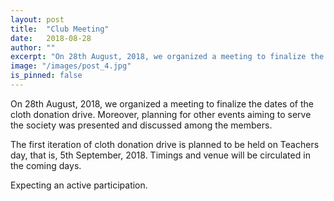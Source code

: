 ```yaml
---
layout: post
title:  "Club Meeting"
date:   2018-08-28
author: ""
excerpt: "On 28th August, 2018, we organized a meeting to finalize the dates of the cloth donation drive. Moreover, planning for other events aiming to serve the society was presented and discussed among the members."
image: "/images/post_4.jpg"
is_pinned: false
---
```


On 28th August, 2018, we organized a meeting to finalize the dates of the cloth donation drive. Moreover, planning for other events aiming to serve the society was presented and discussed among the members.

The first iteration of cloth donation drive is planned to be held on Teachers day, that is, 5th September, 2018. Timings and venue will be circulated in the coming days. 

Expecting an active participation.